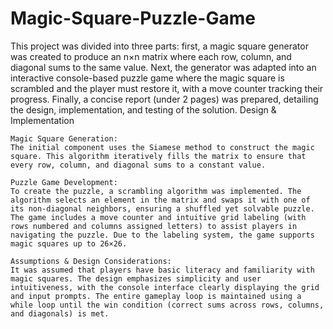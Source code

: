 # Magic-Square-Puzzle-Game
This project was divided into three parts: first, a magic square generator was created to produce an n×n matrix where each row, column, and diagonal sums to the same value. Next, the generator was adapted into an interactive console-based puzzle game where the magic square is scrambled and the player must restore it, with a move counter tracking their progress. Finally, a concise report (under 2 pages) was prepared, detailing the design, implementation, and testing of the solution.
Design & Implementation

    Magic Square Generation:
    The initial component uses the Siamese method to construct the magic square. This algorithm iteratively fills the matrix to ensure that every row, column, and diagonal sums to a constant value.

    Puzzle Game Development:
    To create the puzzle, a scrambling algorithm was implemented. The algorithm selects an element in the matrix and swaps it with one of its non-diagonal neighbors, ensuring a shuffled yet solvable puzzle. The game includes a move counter and intuitive grid labeling (with rows numbered and columns assigned letters) to assist players in navigating the puzzle. Due to the labeling system, the game supports magic squares up to 26×26.

    Assumptions & Design Considerations:
    It was assumed that players have basic literacy and familiarity with magic squares. The design emphasizes simplicity and user intuitiveness, with the console interface clearly displaying the grid and input prompts. The entire gameplay loop is maintained using a while loop until the win condition (correct sums across rows, columns, and diagonals) is met.
